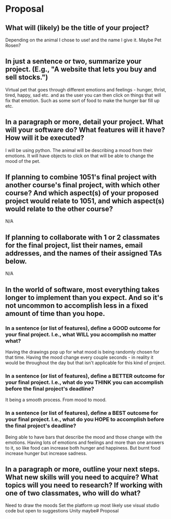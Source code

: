 # Proposal

## What will (likely) be the title of your project?

Depending on the animal I chose to use! and the name I give it. Maybe Pet Rosen? 

## In just a sentence or two, summarize your project. (E.g., "A website that lets you buy and sell stocks.")

Virtual pet that goes through different emotions and feelings - hunger, thrist, tired, happy, sad etc. and as the user you can then click on things that will fix that emotion. Such as some sort of food to make the hunger bar fill up etc. 

## In a paragraph or more, detail your project. What will your software do? What features will it have? How will it be executed?

I will be using python. The animal will be describing a mood from their emotions. It will have objects to click on that will be able to change the mood of the pet. 

## If planning to combine 1051's final project with another course's final project, with which other course? And which aspect(s) of your proposed project would relate to 1051, and which aspect(s) would relate to the other course?

N/A

## If planning to collaborate with 1 or 2 classmates for the final project, list their names, email addresses, and the names of their assigned TAs below.

N/A

## In the world of software, most everything takes longer to implement than you expect. And so it's not uncommon to accomplish less in a fixed amount of time than you hope.

### In a sentence (or list of features), define a GOOD outcome for your final project. I.e., what WILL you accomplish no matter what?

Having the drawings pop up for what mood is being randomly chosen for that time. 
Having the mood change every couple seconds - in reality it would be throughout the day but that isn't applicable for this kind of project. 

### In a sentence (or list of features), define a BETTER outcome for your final project. I.e., what do you THINK you can accomplish before the final project's deadline?

It being a smooth process. From mood to mood. 

### In a sentence (or list of features), define a BEST outcome for your final project. I.e., what do you HOPE to accomplish before the final project's deadline?

Being able to have bars that describe the mood and those change with the emotions. 
Having lots of emotions and feelings and more than one answers to it, so like food can increase both hunger and happiness. But burnt food increase hunger but increase sadness.

## In a paragraph or more, outline your next steps. What new skills will you need to acquire? What topics will you need to research? If working with one of two classmates, who will do what?

Need to draw the moods
Set the platform up most likely use visual studio code but open to suggestions 
Unity maybe# Proposal

